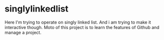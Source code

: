 # singlylinkedlist
Here I'm trying to operate on singly linked list. And i am trying to make it interactive though. Moto of this project is to learn the features of  Github and manage a project.
